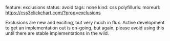 feature: exclusions
status: avoid
tags: none
kind: css
polyfillurls:
moreurl: https://css3clickchart.com/?prop=exclusions

Exclusions are new and exciting, but very much in flux. Active development to get an implementation out is on-going, but again, please avoid using this until there are stable implementations in the wild.
